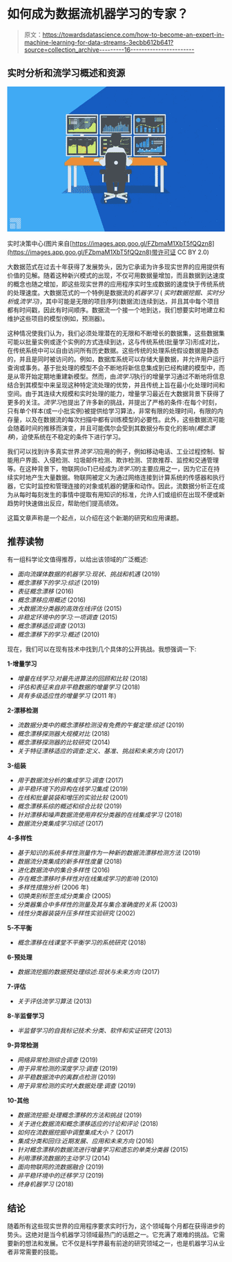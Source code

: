 # 如何成为数据流机器学习的专家？

> 原文：<https://towardsdatascience.com/how-to-become-an-expert-in-machine-learning-for-data-streams-3ecbb612b641?source=collection_archive---------16----------------------->

## 实时分析和流学习概述和资源

![](img/4b6ac0352db2c20cfb86e3c264ea29d7.png)

实时决策中心(图片来自[https://images.app.goo.gl/FZbmaM1XbT5fQQzn8](https://images.app.goo.gl/FZbmaM1XbT5fQQzn8)带许可证 CC BY 2.0)

大数据范式在过去十年获得了发展势头，因为它承诺为许多现实世界的应用提供有价值的见解。随着这种新兴模式的出现，不仅可用数据量增加，而且数据到达速度的概念也随之增加，即这些现实世界的应用程序实时生成数据的速度快于传统系统的处理速度。大数据范式的一个特例是数据流的*机器学习* ( *实时数据挖掘、实时分析*或*流学习)*，其中可能是无限的项目序列(数据流)连续到达，并且其中每个项目都有时间戳，因此有时间顺序。数据流一个接一个地到达，我们想要实时地建立和维护这些项目的模型(例如，预测器)。

这种情况使我们认为，我们必须处理潜在的无限和不断增长的数据集，这些数据集可能以批量实例或逐个实例的方式连续到达，这与传统系统(批量学习)形成对比，在传统系统中可以自由访问所有历史数据。这些传统的处理系统假设数据是静态的，并且是同时被访问的。例如，数据库系统可以存储大量数据，并允许用户运行查询或事务。基于批处理的模型不会不断地将新信息集成到已经构建的模型中，而是从零开始定期地重建新模型。然而，由*流学习*执行的增量学习通过不断地将信息结合到其模型中来呈现这种特定流处理的优势，并且传统上旨在最小化处理时间和空间。由于其连续大规模和实时处理的能力，增量学习最近在大数据背景下获得了更多的关注。*流学习*也提出了许多新的挑战，并提出了严格的条件:在每个时刻，只有单个样本(或一小批实例)被提供给学习算法，非常有限的处理时间，有限的内存量，以及在数据流的每次扫描中都有训练模型的必要性。此外，这些数据流可能会随着时间的推移而演变，并且可能偶尔会受到其数据分布变化的影响(*概念漂移*)，迫使系统在不稳定的条件下进行学习。

我们可以找到许多真实世界*流学习*应用的例子，例如移动电话、工业过程控制、智能用户界面、入侵检测、垃圾邮件检测、欺诈检测、贷款推荐、监控和交通管理等。在这种背景下，物联网(IoT)已经成为*流学习*的主要应用之一，因为它正在持续实时地产生大量数据。物联网被定义为通过网络连接到计算系统的传感器和执行器，它实时监控和管理连接的对象或机器的健康和动作。因此，流数据分析正在成为从每时每刻发生的事情中提取有用知识的标准，允许人们或组织在出现不便或新趋势时快速做出反应，帮助他们提高绩效。

这篇文章声称是一个起点，以介绍在这个新潮的研究和应用课题。

## 推荐读物

有一组科学论文值得推荐，以给出该领域的广泛概述:

*   *面向流媒体数据的机器学习:现状、挑战和机遇* (2019)
*   *概念漂移下的学习:综述* (2019)
*   *表征概念漂移* (2016)
*   *概念漂移应用概述* (2016)
*   *大数据流分类器的高效在线评估* (2015)
*   *非稳定环境中的学习:一项调查* (2015)
*   *概念漂移适应调查* (2013)
*   *概念漂移下的学习:概述* (2010)

现在，我们可以在现有技术中找到几个具体的公开挑战。我想强调一下:

**1-增量学习**

*   *增量在线学习:对最先进算法的回顾和比较* (2018)
*   *评估和表征来自非平稳数据的增量学习* (2018)
*   *具有多级适应性的增量学习* (2011 年)

**2-漂移检测**

*   *流数据分类中的概念漂移检测没有免费的午餐定理:综述* (2019)
*   *概念漂移探测器大规模对比* (2018)
*   *概念漂移探测器的比较研究* (2014)
*   *关于特征漂移适应的调查:定义、基准、挑战和未来方向* (2017)

**3-组装**

*   *用于数据流分析的集成学习:调查* (2017)
*   *非平稳环境下的异构在线学习集成* (2019)
*   *在线和批量装袋和增压的实验比较* (2001)
*   *概念漂移系综的概述和综合比较* (2019)
*   *针对漂移和噪声数据流使用弃权分类器的在线集成学习* (2018)
*   *数据流分类集成学习综述* (2017)

**4-多样性**

*   *基于知识的系统多样性测量作为一种新的数据流漂移检测方法* (2019)
*   *数据流分类集成的新多样性度量* (2018)
*   *进化数据流中的集合多样性* (2016)
*   *存在概念漂移时多样性对在线集成学习的影响* (2010)
*   *多样性措施分析* (2006 年)
*   *切换类别标签生成分类集合* (2005)
*   *分类器集合中多样性的测量及其与集合准确度的关系* (2003)
*   *线性分类器装袋升压多样性实验研究* (2002)

**5-不平衡**

*   *概念漂移在线课堂不平衡学习的系统研究* (2018)

**6-预处理**

*   *数据流挖掘的数据预处理综述:现状与未来方向* (2017)

**7-评估**

*   *关于评估流学习算法* (2013)

**8-半监督学习**

*   *半监督学习的自我标记技术:分类、软件和实证研究* (2013)

**9-异常检测**

*   *网络异常检测综合调查* (2019)
*   *用于异常检测的深度学习:调查* (2019)
*   *非平稳数据流中的离群点检测* (2019)
*   *用于异常检测的实时大数据处理:调查* (2019)

**10-其他**

*   *数据流挖掘:处理概念漂移的方法和挑战* (2019)
*   *关于进化数据流和概念漂移适应的讨论和评论* (2018)
*   *如何在流数据挖掘中调整集成大小？* (2017)
*   *集成分类和回归:近期发展、应用和未来方向* (2016)
*   *针对概念漂移的数据流进行增量学习和遗忘的单类分类器* (2015)
*   *利用漂移流数据的主动学习* (2014)
*   *面向物联网的流数据融合* (2019)
*   *非平稳环境中的迁移学习* (2019)
*   *终身机器学习* (2018)

## 结论

随着所有这些现实世界的应用程序要求实时行为，这个领域每个月都在获得进步的势头。这绝对是当今机器学习领域最热门的话题之一。它充满了艰难的挑战。它需要新的想法和发展。它不仅是科学界最有前途的研究领域之一，也是机器学习从业者非常需要的技能。
